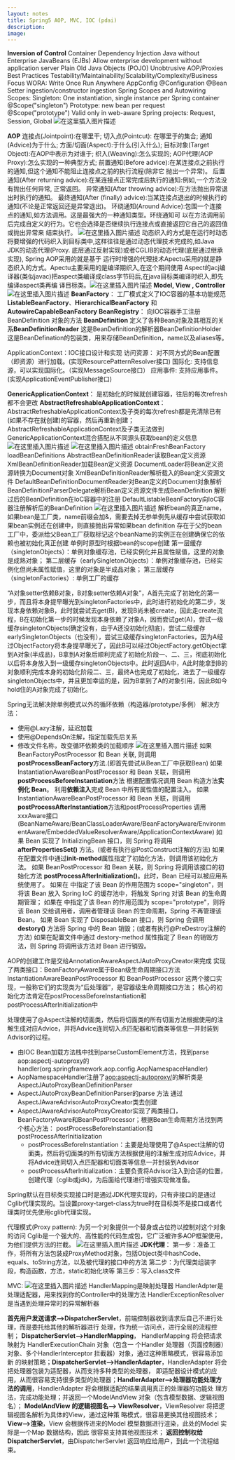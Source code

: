 ```yaml
---
layout: notes
title: Spring5 AOP, MVC, IOC (pdai)
description: 
image: 
---
```

**Inversion of Control** Container 
Dependency Injection
Java without Enterprise JavaBeans (EJBs)
Allow enterprise development without application server
Plain Old Java Objects (POJO)
Unobtrusive
AOP/Proxies
Best Practices
Testability/Maintainability/Scalability/Complexity/Business Focus
WORA: Write Once Run Anywhere
AppConfig @Configuration
@Bean
Setter ingestion/constructor ingestion
Spring Scopes and Autowiring
Scopes:
Singleton: One instantiation, single instance per Spring container @Scope("singleton")
Prototype: new bean per request
@Scope("prototype")
Valid only in web-aware Spring projects: Request, Session, Global
![在这里插入图片描述](https://img-blog.csdnimg.cn/b39376266832483c8da261fe370604e2.png)

**AOP**
连接点(Jointpoint):在哪里干;
切入点(Pointcut): 在哪里于的集合;
通知(Advice)为于什么;
方面/切面(Aspect):于什么(引入什么);
目标对象(Target Object):在AOP中表示为对谁于;
织入(Weaving):怎么实现的;
AOP代理(AOP Proxy):怎么实现的一种典型方式;
前置通知(Before advice):在某连接点之前执行的通知,但这个通知不能阻止连接点之前的执行流程(除非它 抛出一个异常)。
后置通知(After returning advice):在某连接点正常完成后执行的通知:例如,一个方法没有抛出任何异常, 正常返回。
异常通知(After throwing advice):在方法抛出异常退出时执行的通知。
最终通知(After (finally) advice):当某连接点退出的时候执行的通知(不论是正常返回还是异常退出)。 
环绕通知(Around Advice):包围一个连接点的通知,如方法调用。这是最强大的一种通知类型。环绕通知可 以在方法调用前后完成自定义的行为。它也会选择是否继续执行连接点或直接返回它自己的返回值或抛出异常来 结束执行。
![在这里插入图片描述](https://img-blog.csdnimg.cn/ddbf5153bcf14caea102a043cfba3532.png)
动态织入的方式是在运行时动态将要增强的代码织入到目标类中,这样往往是通过动态代理技术完成的,如Java JDK的动态代理(Proxy. 底层通过反射实现)或者CGLIB的动态代理(底层通过继承实现), Spring AOP采用的就是基于 运行时增强的代理技术Apectu采用的就是静态织入的方式。Apectu主要采用的是编译期织入,在这个期间使用
Aspect的acj编译器(类似javac)把aspect类编译成class字节码后,在java目标类编译时织入,即先编译aspect类再编 译目标类。![在这里插入图片描述](https://img-blog.csdnimg.cn/9e67f38dfb2d4745a56d521acb40ae2f.png#pic_center)
**Model, View , Controller**![在这里插入图片描述](https://img-blog.csdnimg.cn/ef516aef2ab54a799c5a8af7bd5037c4.png)
**BeanFactory**： 工厂模式定义了IOC容器的基本功能规范
**ListableBeanFactory**、**HierarchicalBeanFactory** 和**AutowireCapableBeanFactory**
**BeanRegistry**： 向IOC容器手工注册 BeanDefinition 对象的方法
**BeanDefinition** 定义了各种Bean对象及其相互的关系**BeanDefinitionReader** 这是BeanDefinition的解析器BeanDefinitionHolder 这是BeanDefination的包装类，用来存储BeanDefinition，name以及aliases等。

ApplicationContext：IOC接口设计和实现
访问资源： 对不同方式的Bean配置（即资源）进行加载。(实现ResourcePatternResolver接口)
国际化: 支持信息源，可以实现国际化。（实现MessageSource接口）
应用事件: 支持应用事件。(实现ApplicationEventPublisher接口)

**GenericApplicationContext**： 是初始化的时候就创建容器，往后的每次refresh都不会更改
**AbstractRefreshableApplicationContext**： AbstractRefreshableApplicationContext及子类的每次refresh都是先清除已有(如果不存在就创建)的容器，然后再重新创建；AbstractRefreshableApplicationContext及子类无法做到GenericApplicationContext混合搭配从不同源头获取bean的定义信息
![在这里插入图片描述](https://img-blog.csdnimg.cn/75fe79faaffc4fca9e61ae3d0b40dc11.png)
![在这里插入图片描述](https://img-blog.csdnimg.cn/51446c89542840cebefd9a5d923349e8.png)
obtainFreshBeanFactory
loadBeanDefinitions
AbstractBeanDefinitionReader读取Bean定义资源
XmlBeanDefinitionReader加载Bean定义资源
DocumentLoader将Bean定义资源转换为Document对象
XmlBeanDefinitionReader解析载入的Bean定义资源文件
DefaultBeanDefinitionDocumentReader对Bean定义的Document对象解析
BeanDefinitionParserDelegate解析Bean定义资源文件生成BeanDefinition
解析过后的BeanDefinition在IoC容器中的注册
DefaultListableBeanFactory向IoC容器注册解析后的BeanDefinition
![在这里插入图片描述](https://img-blog.csdnimg.cn/a2fd6e48823d4a14a92739fda99d2f48.png)
解析bean的真正name，如果bean是工厂类，name前缀会加&，需要去掉无参单例先从缓存中尝试获取如果bean实例还在创建中，则直接抛出异常如果bean definition 存在于父的bean工厂中，委派给父Bean工厂获取标记这个beanName的实例正在创建确保它的依赖也被初始化真正创建 单例时原型时根据bean的scope创建
第一层缓存（singletonObjects）：单例对象缓存池，已经实例化并且属性赋值，这里的对象是成熟对象；
第二层缓存（earlySingletonObjects）：单例对象缓存池，已经实例化但尚未属性赋值，这里的对象是半成品对象；
第三层缓存（singletonFactories）: 单例工厂的缓存

“A对象setter依赖B对象，B对象setter依赖A对象”，A首先完成了初始化的第一步，而且将本身提早曝光到singletonFactories中，此时进行初始化的第二步，发现本身依赖对象B，此时就尝试去get(B)，发现B尚未被create，因此走create流程，B在初始化第一步的时候发现本身依赖了对象A，因而尝试get(A)，尝试一级缓存singletonObjects(确定没有，由于A还没初始化彻底)，尝试二级缓存earlySingletonObjects（也没有），尝试三级缓存singletonFactories，因为A经过ObjectFactory将本身提早曝光了，因此B可以经过ObjectFactory.getObject拿到A对象(半成品)，B拿到A对象后顺利完成了初始化阶段一、二、三，彻底初始化以后将本身放入到一级缓存singletonObjects中。此时返回A中，A此时能拿到B的对象顺利完成本身的初始化阶段二、三，最终A也完成了初始化，进去了一级缓存singletonObjects中，并且更加幸运的是，因为B拿到了A的对象引用，因此B如今hold住的A对象完成了初始化。

Spring无法解决除单例模式以外的循环依赖（构造器/prototype/多例）
解决方法：
- 使用@Lazy注解，延迟加载
- 使用@DependsOn注解，指定加载先后关系
- 修改文件名称，改变循环依赖类的加载顺序
![在这里插入图片描述](https://img-blog.csdnimg.cn/56a7df1d613a43b3a3fc1e098057c8cc.png)
如果 BeanFactoryPostProcessor 和 Bean 关联, 则调用**postProcessBeanFactory**方法.(即首先尝试从Bean工厂中获取Bean)
如果 InstantiationAwareBeanPostProcessor 和 Bean 关联，则调用**postProcessBeforeInstantiation**方法
根据配置情况调用 Bean 构造方法**实例化 Bean**。
利用**依赖注入**完成 Bean 中所有属性值的配置注入。
如果 InstantiationAwareBeanPostProcessor 和 Bean 关联，则调用**postProcessAfterInstantiation**方法和postProcessProperties
调用xxxAware接口 (BeanNameAware/BeanClassLoaderAware/BeanFactoryAware/EnvironmentAware/EmbeddedValueResolverAware/ApplicationContextAware)
如果 Bean 实现了 InitializingBean 接口，则 Spring 将调用 **afterPropertiesSet()** 方法。(或者有执行@PostConstruct注解的方法)
如果在配置文件中通过**init-method**属性指定了初始化方法，则调用该初始化方法。
如果 BeanPostProcessor 和 Bean 关联，则 Spring 将调用该接口的初始化方法 **postProcessAfterInitialization()**。此时，Bean 已经可以被应用系统使用了。
如果在 <bean> 中指定了该 Bean 的作用范围为 scope="singleton"，则将该 Bean 放入 Spring IoC 的缓存池中，将触发 Spring 对该 Bean 的生命周期管理；
如果在 <bean> 中指定了该 Bean 的作用范围为 scope="prototype"，则将该 Bean 交给调用者，调用者管理该 Bean 的生命周期，Spring 不再管理该 Bean。
如果 Bean 实现了 DisposableBean 接口，则 Spring 会调用 **destory()** 方法将 Spring 中的 Bean 销毁；(或者有执行@PreDestroy注解的方法)
如果在配置文件中通过 destory-method 属性指定了 Bean 的销毁方法，则 Spring 将调用该方法对 Bean 进行销毁。

AOP的创建工作是交给AnnotationAwareAspectJAutoProxyCreator来完成
实现了两类接口：BeanFactoryAware属于Bean级生命周期接口方法InstantiationAwareBeanPostProcessor 和 BeanPostProcessor 这两个接口实现，一般称它们的实现类为“后处理器”，是容器级生命周期接口方法；
核心的初始化方法肯定在postProcessBeforeInstantiation和postProcessAfterInitialization中

处理使用了@Aspect注解的切面类，然后将切面类的所有切面方法根据使用的注解生成对应Advice，并将Advice连同切入点匹配器和切面类等信息一并封装到Advisor的过程。

 - 由IOC Bean加载方法栈中找到parseCustomElement方法，找到parse aop:aspectj-autoproxy的handler(org.springframework.aop.config.AopNamespaceHandler)
 - AopNamespaceHandler注册了<aop:aspectj-autoproxy/>的解析类是AspectJAutoProxyBeanDefinitionParser
 - AspectJAutoProxyBeanDefinitionParser的parse 方法 通过AspectJAwareAdvisorAutoProxyCreator类去创建
 - AspectJAwareAdvisorAutoProxyCreator实现了两类接口，BeanFactoryAware和BeanPostProcessor；根据Bean生命周期方法找到两个核心方法：
postProcessBeforeInstantiation和postProcessAfterInitialization 
 	- postProcessBeforeInstantiation：主要是处理使用了@Aspect注解的切面类，然后将切面类的所有切面方法根据使用的注解生成对应Advice，并将Advice连同切入点匹配器和切面类等信息一并封装到Advisor
	 - postProcessAfterInitialization：主要负责将Advisor注入到合适的位置，创建代理（cglib或jdk)，为后面给代理进行增强实现做准备。

Spring默认在目标类实现接口时是通过JDK代理实现的，只有非接口的是通过Cglib代理实现的。当设置proxy-target-class为true时在目标类不是接口或者代理类时优先使用cglib代理实现。

代理模式(Proxy pattern): 为另一个对象提供一个替身或占位符以控制对这个对象的访问
Cglib是一个强大的、高性能的代码生成包，它广泛被许多AOP框架使用，为他们提供方法的拦截。
![在这里插入图片描述](https://img-blog.csdnimg.cn/9dd0ce506f1740958cdd6eb35695d564.png)
**JDK代理**：
第一步：准备工作，将所有方法包装成ProxyMethod对象，包括Object类中hashCode、equals、toString方法，以及被代理的接口中的方法
第二步：为代理类组装字段，构造函数，方法，static初始化块等
第三步：写入class文件

MVC:
![在这里插入图片描述](https://img-blog.csdnimg.cn/67c56cc30363437d83b5658e5c501ec4.png)
HandlerMapping是映射处理器
HandlerAdpter是处理适配器，用来找到你的Controller中的处理方法
HandlerExceptionResolver是当遇到处理异常时的异常解析器

**首先用户发送请求——>DispatcherServlet**，前端控制器收到请求后自己不进行处理，而是委托给其他的解析器进行 处理，作为统一访问点，进行全局的流程控制；
**DispatcherServlet——>HandlerMapping**， HandlerMapping 将会把请求映射为 HandlerExecutionChain 对象（包含一 个Handler 处理器（页面控制器）对象、多个HandlerInterceptor 拦截器）对象，通过这种策略模式，很容易添加新 的映射策略；**DispatcherServlet——>HandlerAdapter**，HandlerAdapter 将会把处理器包装为适配器，从而支持多种类型的处理器， 即适配器设计模式的应用，从而很容易支持很多类型的处理器；**HandlerAdapter——>处理器功能处理方法的调用**，HandlerAdapter 将会根据适配的结果调用真正的处理器的功能处 理方法，完成功能处理；并返回一个ModelAndView 对象（包含模型数据、逻辑视图名）；
**ModelAndView 的逻辑视图名——> ViewResolver**，ViewResolver 将把逻辑视图名解析为具体的View，通过这种策 略模式，很容易更换其他视图技术；
**View——>渲染**，View 会根据传进来的Model 模型数据进行渲染，此处的Model 实际是一个Map 数据结构，因此 很容易支持其他视图技术；
**返回控制权给DispatcherServlet**，由DispatcherServlet 返回响应给用户，到此一个流程结束。